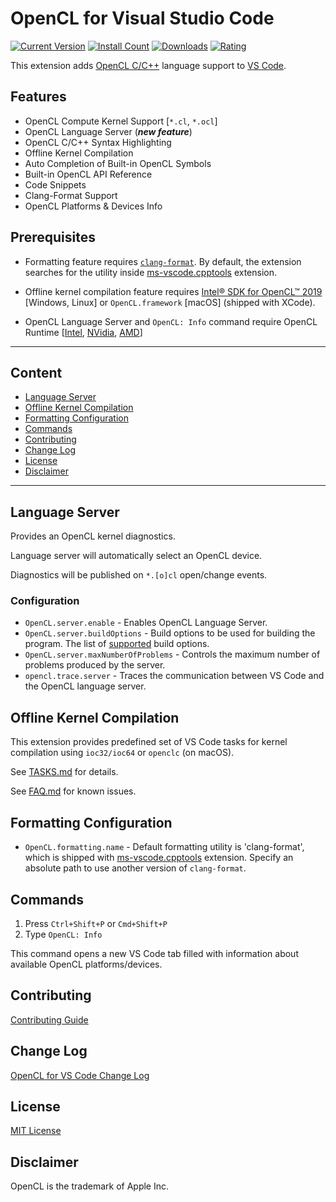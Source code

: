 # OpenCL for Visual Studio Code

[![Current Version](https://vsmarketplacebadge.apphb.com/version-short/galarius.vscode-opencl.svg)](https://marketplace.visualstudio.com/items?itemName=galarius.vscode-opencl)
[![Install Count](https://vsmarketplacebadge.apphb.com/installs-short/galarius.vscode-opencl.svg)](https://marketplace.visualstudio.com/items?itemName=galarius.vscode-opencl)
[![Downloads](https://vsmarketplacebadge.apphb.com/downloads-short/galarius.vscode-opencl.svg)](https://marketplace.visualstudio.com/items?itemName=galarius.vscode-opencl)
[![Rating](https://vsmarketplacebadge.apphb.com/rating-star/galarius.vscode-opencl.svg)](https://marketplace.visualstudio.com/items?itemName=galarius.vscode-opencl)

This extension adds [OpenCL C/C++](https://en.wikipedia.org/wiki/OpenCL) language support to [VS Code](https://code.visualstudio.com).

## Features

* OpenCL Compute Kernel Support [`*.cl`, `*.ocl`]
* OpenCL Language Server (***new feature***)
* OpenCL C/C++ Syntax Highlighting
* Offline Kernel Compilation
* Auto Completion of Built-in OpenCL Symbols
* Built-in OpenCL API Reference
* Code Snippets
* Clang-Format Support
* OpenCL Platforms & Devices Info


## Prerequisites

* Formatting feature requires [`clang-format`](https://clang.llvm.org/docs/ClangFormat.html). By default, the extension searches for the utility inside [ms-vscode.cpptools](https://marketplace.visualstudio.com/items?itemName=ms-vscode.cpptools) extension.

* Offline kernel compilation feature requires [Intel® SDK for OpenCL™ 2019](https://software.intel.com/en-us/articles/opencl-drivers) [Windows, Linux] or `OpenCL.framework` [macOS] (shipped with XCode).

* OpenCL Language Server and `OpenCL: Info` command require OpenCL Runtime [[Intel](https://software.intel.com/en-us/articles/opencl-drivers), [NVidia](http://www.nvidia.com/Download/index.aspx), [AMD](http://support.amd.com/en-us/download)]

---

## Content

- [Language Server](#language-server)
- [Offline Kernel Compilation](#offline-kernel-compilation)
- [Formatting Configuration](#formatting-configuration)
- [Commands](#commands)
- [Contributing](#contributing)
- [Change Log](#change-log)
- [License](#license)
- [Disclaimer](#disclaimer)

---

## Language Server

Provides an OpenCL kernel diagnostics.

Language server will automatically select an OpenCL device.

Diagnostics will be published on `*.[o]cl` open/change events.

### Configuration

* `OpenCL.server.enable` - Enables OpenCL Language Server.
* `OpenCL.server.buildOptions` - Build options to be used for building the program. The list of [supported](https://www.khronos.org/registry/OpenCL/sdk/1.2/docs/man/xhtml/clBuildProgram.html) build options.
* `OpenCL.server.maxNumberOfProblems` - Controls the maximum number of problems produced by the server.
* `opencl.trace.server` - Traces the communication between VS Code and the OpenCL language server.

## Offline Kernel Compilation

This extension provides predefined set of VS Code tasks for kernel compilation using `ioc32/ioc64` or `openclc` (on macOS).

See [TASKS.md](https://github.com/Galarius/vscode-opencl/blob/master/TASKS.md) for details.

See [FAQ.md](https://github.com/Galarius/vscode-opencl/blob/master/FAQ.md) for known issues.

## Formatting Configuration

* `OpenCL.formatting.name` - Default formatting utility is 'clang-format', which is shipped with [ms-vscode.cpptools](https://marketplace.visualstudio.com/items?itemName=ms-vscode.cpptools) extension. Specify an absolute path to use another version of `clang-format`.

## Commands

1. Press `Ctrl+Shift+P` or `Cmd+Shift+P`
2. Type `OpenCL: Info`

This command opens a new VS Code tab filled with information about available OpenCL platforms/devices.

## Contributing

[Contributing Guide](https://github.com/Galarius/vscode-opencl/blob/master/CONTRIBUTING.md)

## Change Log

[OpenCL for VS Code Change Log](https://marketplace.visualstudio.com/items/galarius.vscode-opencl/changelog)

## License

[MIT License](https://raw.githubusercontent.com/Galarius/vscode-opencl/master/LICENSE.txt)

## Disclaimer

OpenCL is the trademark of Apple Inc.
